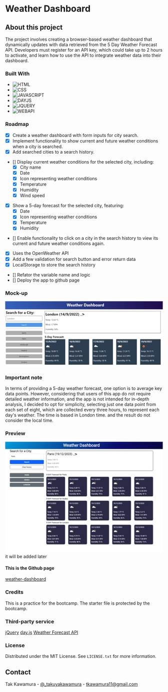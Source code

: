 # Weather Dashboard

## About this project

The project involves creating a browser-based weather dashboard that dynamically updates with data retrieved from the 5 Day Weather Forecast API. Developers must register for an API key, which could take up to 2 hours to activate, and learn how to use the API to integrate weather data into their dashboard.

### Built With

- ![HTML]
- ![CSS]
- ![JAVASCRIPT]
- ![DAYJS]
- ![JQUERY]
- ![WEBAPI]

### Roadmap

- [x] Create a weather dashboard with form inputs for city search.
- [x] Implement functionality to show current and future weather conditions when a city is searched.
- [x] Add searched cities to a search history.
- [] Display current weather conditions for the selected city, including:
  - [x] City name
  - [x] Date
  - [x] Icon representing weather conditions
  - [x] Temperature
  - [x] Humidity
  - [x] Wind speed
- [x] Show a 5-day forecast for the selected city, featuring:
  - [x] Date
  - [x] Icon representing weather conditions
  - [x] Temperature
  - [x] Humidity
- [] Enable functionality to click on a city in the search history to view its current and future weather conditions again.
- [x] Uses the OpenWeather API
- [x] Add a few validation for search button and error return data
- [x] LocalStorage to store the search history
- [] Refator the variable name and logic
- [] Deploy the app to github page

### Mock-up

![The weather app includes a search option, a list of cities, and a five-day forecast and current weather conditions for London.](./assets/images/guide/10-server-side-apis-challenge-demo.png)

### Important note

In terms of providing a 5-day weather forecast, one option is to average key data points. However, considering that users of this app do not require detailed weather information, and the app is not intended for in-depth analysis, I decided to opt for simplicity, selecting just one data point from each set of eight, which are collected every three hours, to represent each day's weather. The time is based in London time. and the result do not consider the local time.

### Preview

![Preview](./assets/images/demo.png) it will be added later

#### This is the Github page

[weather-dashboard](https://sebecjeanluc.github.io/weather-dashboard/)

### Credits

This is a practice for the bootcamp. The starter file is protected by the bootcamp.

### Third-party service

[jQuery](https://jquery.com/)
[day.js](https://day.js.org/)
[Weather Forecast API](https://openweathermap.org/forecast5)

### License

Distributed under the MIT License. See `LICENSE.txt` for more information.

## Contact

Tak Kawamura - [@\_takuyakawamura](https://twitter.com/_takuyakawamura) - tkawamura11@gmail.com

<!-- MARKDOWN LINKS & IMAGES -->
<!-- https://www.markdownguide.org/basic-syntax/#reference-style-links -->

[HTML]: https://img.shields.io/badge/HTML-orange
[CSS]: https://img.shields.io/badge/CSS-blue
[JAVASCRIPT]: https://img.shields.io/badge/Javascript-yellow
[JQUERY]: https://img.shields.io/badge/JQUERY-lightblue
[DAYJS]: https://img.shields.io/badge/DAYJS-orange
[WEBAPI]: https://img.shields.io/badge/WEBAPI-orange
